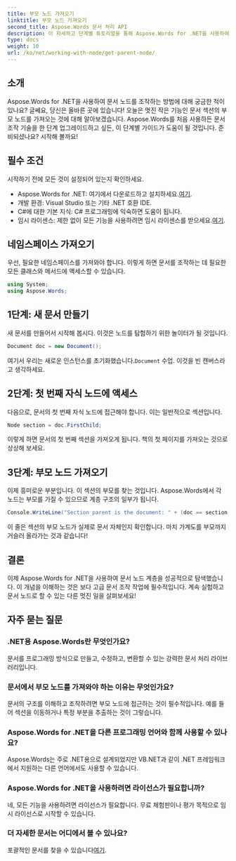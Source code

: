 ```yaml
---
title: 부모 노드 가져오기
linktitle: 부모 노드 가져오기
second_title: Aspose.Words 문서 처리 API
description: 이 자세하고 단계별 튜토리얼을 통해 Aspose.Words for .NET을 사용하여 문서 섹션의 부모 노드를 가져오는 방법을 알아보세요.
type: docs
weight: 10
url: /ko/net/working-with-node/get-parent-node/
---
```

## 소개

Aspose.Words for .NET을 사용하여 문서 노드를 조작하는 방법에 대해 궁금한 적이 있나요? 글쎄요, 당신은 올바른 곳에 있습니다! 오늘은 멋진 작은 기능인 문서 섹션의 부모 노드를 가져오는 것에 대해 알아보겠습니다. Aspose.Words를 처음 사용하든 문서 조작 기술을 한 단계 업그레이드하고 싶든, 이 단계별 가이드가 도움이 될 것입니다. 준비되셨나요? 시작해 볼까요!

## 필수 조건

시작하기 전에 모든 것이 설정되어 있는지 확인하세요.

-  Aspose.Words for .NET: 여기에서 다운로드하고 설치하세요.[여기](https://releases.aspose.com/words/net/).
- 개발 환경: Visual Studio 또는 기타 .NET 호환 IDE.
- C#에 대한 기본 지식: C# 프로그래밍에 익숙하면 도움이 됩니다.
-  임시 라이센스: 제한 없이 모든 기능을 사용하려면 임시 라이센스를 받으세요.[여기](https://purchase.aspose.com/temporary-license/).

## 네임스페이스 가져오기

우선, 필요한 네임스페이스를 가져와야 합니다. 이렇게 하면 문서를 조작하는 데 필요한 모든 클래스와 메서드에 액세스할 수 있습니다.

```csharp
using System;
using Aspose.Words;
```

## 1단계: 새 문서 만들기

새 문서를 만들어서 시작해 봅시다. 이것은 노드를 탐험하기 위한 놀이터가 될 것입니다.

```csharp
Document doc = new Document();
```

 여기서 우리는 새로운 인스턴스를 초기화했습니다.`Document` 수업. 이것을 빈 캔버스라고 생각하세요.

## 2단계: 첫 번째 자식 노드에 액세스

다음으로, 문서의 첫 번째 자식 노드에 접근해야 합니다. 이는 일반적으로 섹션입니다.

```csharp
Node section = doc.FirstChild;
```

이렇게 하면 문서의 첫 번째 섹션을 가져오게 됩니다. 책의 첫 페이지를 가져오는 것으로 상상해 보세요.

## 3단계: 부모 노드 가져오기

이제 흥미로운 부분입니다. 이 섹션의 부모를 찾는 것입니다. Aspose.Words에서 각 노드는 부모를 가질 수 있으므로 계층 구조의 일부가 됩니다.

```csharp
Console.WriteLine("Section parent is the document: " + (doc == section.ParentNode));
```

이 줄은 섹션의 부모 노드가 실제로 문서 자체인지 확인합니다. 마치 가계도를 부모까지 거슬러 올라가는 것과 같습니다!

## 결론

이제 Aspose.Words for .NET을 사용하여 문서 노드 계층을 성공적으로 탐색했습니다. 이 개념을 이해하는 것은 보다 고급 문서 조작 작업에 필수적입니다. 계속 실험하고 문서 노드로 할 수 있는 다른 멋진 일을 살펴보세요!

## 자주 묻는 질문

### .NET용 Aspose.Words란 무엇인가요?
문서를 프로그래밍 방식으로 만들고, 수정하고, 변환할 수 있는 강력한 문서 처리 라이브러리입니다.

### 문서에서 부모 노드를 가져와야 하는 이유는 무엇인가요?
문서의 구조를 이해하고 조작하려면 부모 노드에 접근하는 것이 필수적입니다. 예를 들어 섹션을 이동하거나 특정 부분을 추출하는 것이 그렇습니다.

### Aspose.Words for .NET을 다른 프로그래밍 언어와 함께 사용할 수 있나요?
Aspose.Words는 주로 .NET용으로 설계되었지만 VB.NET과 같이 .NET 프레임워크에서 지원하는 다른 언어에서도 사용할 수 있습니다.

### Aspose.Words for .NET을 사용하려면 라이선스가 필요합니까?
네, 모든 기능을 사용하려면 라이선스가 필요합니다. 무료 체험판이나 평가 목적으로 임시 라이선스로 시작할 수 있습니다.

### 더 자세한 문서는 어디에서 볼 수 있나요?
 포괄적인 문서를 찾을 수 있습니다[여기](https://reference.aspose.com/words/net/).